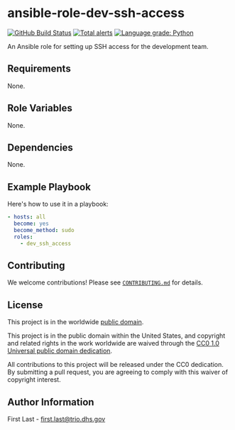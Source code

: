 # ansible-role-dev-ssh-access #

[![GitHub Build Status](https://github.com/cisagov/ansible-role-dev-ssh-access/workflows/build/badge.svg)](https://github.com/cisagov/ansible-role-dev-ssh-access/actions)
[![Total alerts](https://img.shields.io/lgtm/alerts/g/cisagov/ansible-role-dev-ssh-access.svg?logo=lgtm&logoWidth=18)](https://lgtm.com/projects/g/cisagov/ansible-role-dev-ssh-access/alerts/)
[![Language grade: Python](https://img.shields.io/lgtm/grade/python/g/cisagov/ansible-role-dev-ssh-access.svg?logo=lgtm&logoWidth=18)](https://lgtm.com/projects/g/cisagov/ansible-role-dev-ssh-access/context:python)

An Ansible role for setting up SSH access for the development team.

## Requirements ##

None.

## Role Variables ##

None.

## Dependencies ##

None.

## Example Playbook ##

Here's how to use it in a playbook:

```yaml
- hosts: all
  become: yes
  become_method: sudo
  roles:
    - dev_ssh_access
```

## Contributing ##

We welcome contributions!  Please see [`CONTRIBUTING.md`](CONTRIBUTING.md) for
details.

## License ##

This project is in the worldwide [public domain](LICENSE).

This project is in the public domain within the United States, and
copyright and related rights in the work worldwide are waived through
the [CC0 1.0 Universal public domain
dedication](https://creativecommons.org/publicdomain/zero/1.0/).

All contributions to this project will be released under the CC0
dedication. By submitting a pull request, you are agreeing to comply
with this waiver of copyright interest.

## Author Information ##

First Last - <first.last@trio.dhs.gov>
